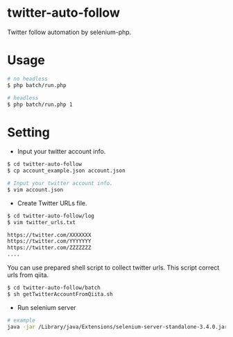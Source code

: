 # twitter-auto-follow

Twitter follow automation by selenium-php.

# Usage

```sh
# no headless
$ php batch/run.php

# headless
$ php batch/run.php 1
```

# Setting 

- Input your twitter account info.

```sh
$ cd twitter-auto-follow
$ cp account_example.json account.json

# Input your twitter account info.
$ vim account.json
```

- Create Twitter URLs file.

```sh
$ cd twitter-auto-follow/log
$ vim twitter_urls.txt

https://twitter.com/XXXXXXX
https://twitter.com/YYYYYYY
https://twitter.com/ZZZZZZZ
....
```

You can use prepared shell script to collect twitter urls.
This script correct urls from qiita.
```sh 
$ cd twitter-auto-follow/batch
$ sh getTwitterAccountFromQiita.sh
```

- Run selenium server

```sh 
# example
java -jar /Library/java/Extensions/selenium-server-standalone-3.4.0.jar 
```
